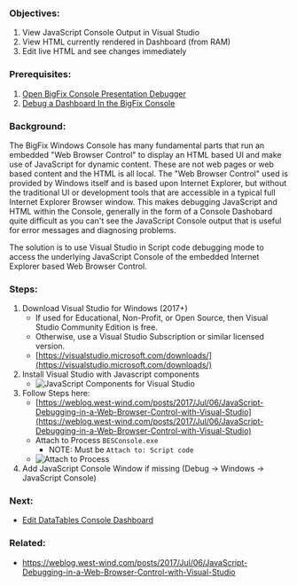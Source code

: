 

### Objectives:
1. View JavaScript Console Output in Visual Studio
2. View HTML currently rendered in Dashboard (from RAM)
3. Edit live HTML and see changes immediately


### Prerequisites:

1. [Open BigFix Console Presentation Debugger](https://github.com/jgstew/jgstew.github.io/blob/master/_posts/2018-10-29-Open-BigFix-Console-Presentation-Debugger.md)
1. [Debug a Dashboard In the BigFix Console](https://github.com/jgstew/jgstew.github.io/blob/master/_posts/2018-10-29-Debug-Dashboard-In-BigFix-Console.md)


### Background:

The BigFix Windows Console has many fundamental parts that run an embedded "Web Browser Control" to display an HTML based UI and make use of JavaScript for dynamic content. These are not web pages or web based content and the HTML is all local. The "Web Browser Control" used is provided by Windows itself and is based upon Internet Explorer, but without the traditional UI or development tools that are accessible in a typical full Internet Explorer Browser window. This makes debugging JavaScript and HTML within the Console, generally in the form of a Console Dashobard quite difficult as you can't see the JavaScript Console output that is useful for error messages and diagnosing problems.

The solution is to use Visual Studio in Script code debugging mode to access the underlying JavaScript Console of the embedded Internet Explorer based Web Browser Control.


### Steps:

1. Download Visual Studio for Windows (2017+)
    * If used for Educational, Non-Profit, or Open Source, then Visual Studio Community Edition is free.
    * Otherwise, use a Visual Studio Subscription or similar licensed version.
    * [https://visualstudio.microsoft.com/downloads/](https://visualstudio.microsoft.com/downloads/)
1. Install Visual Studio with Javascript components
    * ![JavaScript Components for Visual Studio](http://jgstew.github.io/images/VisualStudio_JavaScript_2017.png)
1. Follow Steps here:
    * [https://weblog.west-wind.com/posts/2017/Jul/06/JavaScript-Debugging-in-a-Web-Browser-Control-with-Visual-Studio](https://weblog.west-wind.com/posts/2017/Jul/06/JavaScript-Debugging-in-a-Web-Browser-Control-with-Visual-Studio)
    * Attach to Process `BESConsole.exe`
      * NOTE: Must be `Attach to: Script code`
    * ![Attach to Process](http://jgstew.github.io/images/VisualStudio_AttachToProcess_BESConsole.png)
1. Add JavaScript Console Window if missing (Debug -> Windows -> JavaScript Console)


### Next:

* [Edit DataTables Console Dashboard](https://github.com/jgstew/jgstew.github.io/blob/master/_posts/2018-10-29-Edit-DataTables-Console-Dashboard.md)


### Related:

- https://weblog.west-wind.com/posts/2017/Jul/06/JavaScript-Debugging-in-a-Web-Browser-Control-with-Visual-Studio
